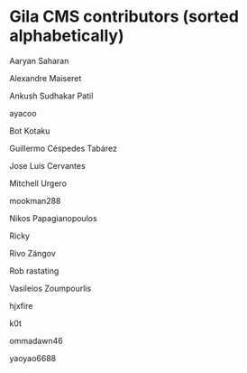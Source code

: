 # Gila CMS contributors (sorted alphabetically)


Aaryan Saharan

Alexandre Maiseret

Ankush Sudhakar Patil

ayacoo

Bot Kotaku

Guillermo Céspedes Tabárez

Jose Luis Cervantes

Mitchell Urgero

mookman288

Nikos Papagianopoulos

Ricky

Rivo Zängov

Rob rastating

Vasileios Zoumpourlis

hjxfire

k0t

ommadawn46

yaoyao6688
